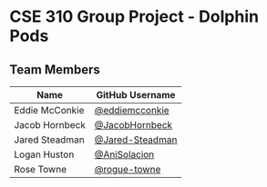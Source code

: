 # CSE 310 Group Project - Dolphin Pods





## Team Members

| Name           | GitHub Username |
| -------------- | --------------- |
| Eddie McConkie | [@eddiemcconkie](https://github.com/eddiemcconkie) |
| Jacob Hornbeck | [@JacobHornbeck](https://github.com/JacobHornbeck) |
| Jared Steadman | [@Jared-Steadman](https://github.com/Jared-Steadman) |
| Logan Huston   | [@AniSolacion](https://github.com/AniSolacion) |
| Rose Towne     | [@rogue-towne](https://github.com/rogue-towne) |
  
